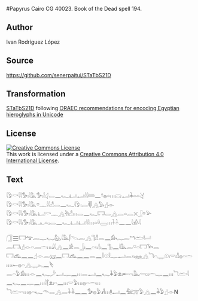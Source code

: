 #Papyrus Cairo CG 40023. Book of the Dead spell 194.

## Author 

Ivan Rodríguez López

## Source 

https://github.com/senerpaitui/STaTbS21D

## Transformation 

[STaTbS21D](https://senerpaitui.github.io/STaTbS21D/) following [ORAEC recommendations for encoding Egyptian hieroglyphs in Unicode](https://github.com/oraec/recommendations-encoding-hieroglyphs)

## License 

<a rel="license" href="http://creativecommons.org/licenses/by/4.0/"><img alt="Creative Commons License" style="border-width:0" src="https://i.creativecommons.org/l/by/4.0/88x31.png" /></a><br />This work is licensed under a <a rel="license" href="http://creativecommons.org/licenses/by/4.0/">Creative Commons Attribution 4.0 International License</a>.

## Text 

<hiero><rubrum>𓇋𓅱𓎡𓇋𓇋𓅜𓏤𓇋𓅓</rubrum>𓅜𓏤𓌉𓋑𓂋𓈖𓆑𓂞𓂝𓇋𓇋𓏠𓈖𓍊𓐍𓏏𓏥𓈍𓂝𓇓𓏏𓏏𓋔<br>
<rubrum>𓇋𓅱𓎡𓇋𓇋𓅜𓏤𓇋𓅓</rubrum>𓎼𓊃𓇋𓇋𓀭𓂋𓈖𓆑𓇋𓅱𓏤𓐛𓌞𓋴𓂻𓅃𓊨𓁹<br>
<rubrum>𓇋𓅱𓎡𓇋𓇋𓏤𓅜𓏤𓇋𓅓</rubrum>𓂞𓎡𓊃𓂻𓀓𓀭𓏥𓂋𓈖𓆑𓉐𓂋𓂻𓐛𓏏𓐛𓏴𓃀𓎼𓅪<br>
<rubrum>𓇋𓅱𓎡𓇋𓇋𓏤𓅜𓏤𓇋𓅓</rubrum>𓊵𓏏𓊪𓂋𓈖𓆑𓂞𓂞𓇋𓇋𓏥𓏏𓏐𓈀𓏥𓇑𓇑𓈖𓈖𓇋𓀉𓇋<br>
<br>
𓃂𓈗𓉐<rubrum>𓅠𓐛𓊃𓆑𓅽𓇋𓅓</rubrum>𓋴𓌫𓐛𓂻𓊹𓀭𓂋𓈖𓀁𓆑𓐛𓎔𓂧𓂡<br>
𓐛𓉐𓏤𓊨𓁹𓏏𓐙𓏛𓏥𓇍𓇋𓂻𓈖𓀀𓂋𓃀𓏤𓈖𓏏𓏭𓍛𓏤𓈖𓊹𓊪𓈖𓇋𓅓𓐛𓎺𓏏𓉐𓅨𓂋<br>
𓉐𓃹𓈖𓈖𓊨𓁹𓐛𓄚𓈖𓉐𓃹𓈖𓈖𓂋𓈖𓎛𓇳𓎛𓊃𓂝𓂋𓏭𓈐𓂻𓆓𓏏𓇾𓇳𓏤𓎟𓀭𓐍𓏏𓏛𓏥𓆱𓐍𓏏𓂻𓇾𓏤𓈅𓈖𓌸<br>
𓂋𓏏𓅱𓀁𓏥𓁹𓈖𓆑𓌳𓂝𓊃𓈖𓏥𓂋𓂝𓈖𓆑𓇓𓅱𓁷𓏤𓄡𓏏𓏤𓅓𓂺𓏤𓏛𓊃𓈖𓏥<rubrum>𓆓𓂧𓇋𓈖𓆑𓈖𓊃𓈖𓏥</rubrum>𓇋𓐩𓁷𓏤𓏏𓈖𓏥𓎟𓅱𓏥𓐍𓏏𓏛𓏥<br>
<rubrum>𓆓𓂧𓏏𓏥𓐍𓏏𓆑𓄭𓂋𓂻𓂋𓇑𓇑𓈖𓈖</rubrum>𓅜𓐍𓅱𓀻𓏥𓊢𓂝𓈖𓅕𓊄𓅱𓂻𓈖𓇓𓅱𓊨𓁹N<br>
<br></hiero>